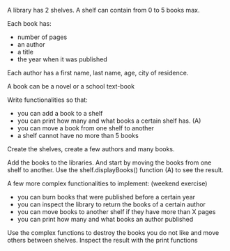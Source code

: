 A library has 2 shelves. A shelf can contain from 0 to 5 books max.

Each book has:

- number of pages
- an author
- a title
- the year when it was published

Each author has a first name, last name, age, city of residence.

A book can be a novel or a school text-book

Write functionalities so that:

- you can add a book to a shelf
- you can print how many and what books a certain shelf has. (A)
- you can move a book from one shelf to another
- a shelf cannot have no more than 5 books

Create the shelves, create a few authors and many books.

Add the books to the libraries. And start by moving the books from one shelf to another. Use the shelf.displayBooks() function (A) to see the result.

A few more complex functionalities to implement: (weekend exercise)

- you can burn books that were published before a certain year
- you can inspect the library to return the books of a certain author
- you can move books to another shelf if they have more than X pages
- you can print how many and what books an author published

Use the complex functions to destroy the books you do not like and move others between shelves. Inspect the result with the print functions
